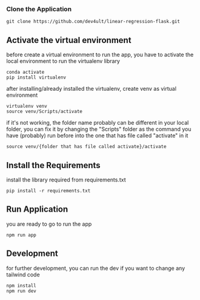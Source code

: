 ### Clone the Application

```
git clone https://github.com/dev4ult/linear-regression-flask.git
```

## Activate the virtual environment

before create a virtual environment to run the app, you have to activate the local environment to run the virtualenv library

```
conda activate
pip install virtualenv
```

after installing/already installed the virtualenv, create venv as virtual environment

```
virtualenv venv
source venv/Scripts/activate
```

if it's not working, the folder name probably can be different in your local folder, you can fix it by changing the "Scripts" folder as the command you have (probably) run before into the one that has file called "activate" in it

```
source venv/{folder that has file called activate}/activate
```

## Install the Requirements

install the library required from requirements.txt

```
pip install -r requirements.txt
```

## Run Application

you are ready to go to run the app

```
npm run app
```

## Development

for further development, you can run the dev if you want to change any tailwind code

```
npm install
npm run dev
```
